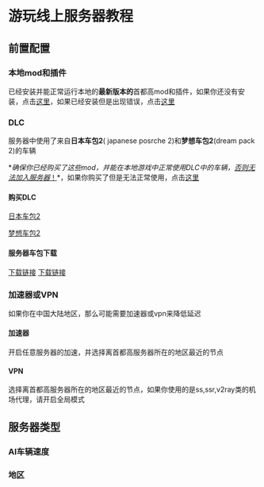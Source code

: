 # 游玩线上服务器教程



## 前置配置

### 本地mod和插件

已经安装并能正常运行本地的**最新版本的**首都高mod和插件，如果你还没有安装，点击[这里]()，如果已经安装但是出现错误，点击[这里]()

### DLC

服务器中使用了来自**日本车包2**( japanese posrche 2)和**梦想车包2**(dream pack 2)的车辆

**确保你已经购买了这些mod，并能在本地游戏中正常使用DLC中的车辆，<u>否则无法加入服务器*！</u>*，如果你购买了但是无法正常使用，点击[这里]()

#### 购买DLC

[日本车包2]()

[梦想车包2]()

#### 服务器车包下载

[下载链接]()
[下载链接]()

### 加速器或VPN

如果你在中国大陆地区，那么可能需要加速器或vpn来降低延迟

#### 加速器

开启任意服务器的加速，并选择离首都高服务器所在的地区最近的节点

#### VPN

选择离首都高服务器所在的地区最近的节点，如果你使用的是ss,ssr,v2ray类的机场代理，请开启全局模式

## 服务器类型

### AI车辆速度

### 地区